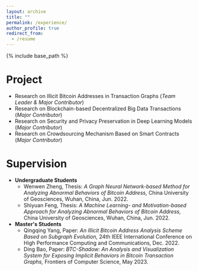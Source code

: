 ```yaml
---
layout: archive
title: ""
permalink: /experience/
author_profile: true
redirect_from:
  - /resume
---
```


{% include base_path %}

# Project

* Research on Illicit Bitcoin Addresses in Transaction Graphs (*Team Leader & Major Contributor*)<br /> 
* Research on Blockchain-based Decentralized Big Data Transactions (*Major Contributor*)<br /> 
* Research on Security and Privacy Preservation in Deep Learning Models (*Major Contributor*)<br /> 
* Research on Crowdsourcing Mechanism Based on Smart Contracts (*Major Contributor*)

# Supervision

* **Undergraduate Students**
  * Wenwen Zheng, Thesis: *A Graph Neural Network-based Method for Analyzing Abnormal Behaviors of Bitcoin Address,* China University of Geosciences, Wuhan, China, Jun. 2022.
  * Shiyuan Feng, Thesis: *A Machine Learning- and Motivation-based Approach for Analyzing Abnormal Behaviors of Bitcoin Address,* China University of Geosciences, Wuhan, China, Jun. 2022.
* **Master's Students**
  * Qingqing Yang, Paper: *An Illicit Bitcoin Address Analysis Scheme Based on Subgraph Evolution,* 24th IEEE International Conference on High Performance Computing and Communications, Dec. 2022.
  * Ding Bao, Paper: *BTC-Shadow: An Analysis and Visualization System for Exposing Implicit Behaviors in Bitcoin Transaction Graphs,* Frontiers of Computer Science, May 2023.

<!-- # Intership -->


  
